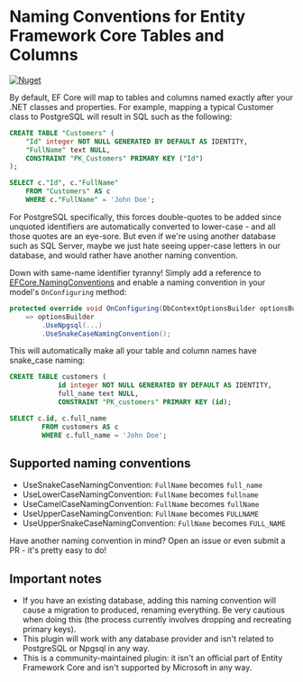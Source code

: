 # Naming Conventions for Entity Framework Core Tables and Columns

[![Nuget](https://img.shields.io/nuget/v/EFCore.NamingConventions)](https://www.nuget.org/packages/EFCore.NamingConventions/)

By default, EF Core will map to tables and columns named exactly after your .NET classes and properties. For example, mapping a typical Customer class to PostgreSQL will result in SQL such as the following:

```sql
CREATE TABLE "Customers" (
    "Id" integer NOT NULL GENERATED BY DEFAULT AS IDENTITY,
    "FullName" text NULL,
    CONSTRAINT "PK_Customers" PRIMARY KEY ("Id")
);

SELECT c."Id", c."FullName"
    FROM "Customers" AS c
    WHERE c."FullName" = 'John Doe';
```

For PostgreSQL specifically, this forces double-quotes to be added since unquoted identifiers are automatically converted to lower-case - and all those quotes are an eye-sore. But even if we're using another database such as SQL Server, maybe we just hate seeing upper-case letters in our database, and would rather have another naming convention.

Down with same-name identifier tyranny! Simply add a reference to [EFCore.NamingConventions](https://www.nuget.org/packages/EFCore.NamingConventions/) and enable a naming convention in your model's `OnConfiguring` method:

```c#
protected override void OnConfiguring(DbContextOptionsBuilder optionsBuilder)
    => optionsBuilder
        .UseNpgsql(...)
        .UseSnakeCaseNamingConvention();
```

This will automatically make all your table and column names have snake_case naming:

```sql
CREATE TABLE customers (
            id integer NOT NULL GENERATED BY DEFAULT AS IDENTITY,
            full_name text NULL,
            CONSTRAINT "PK_customers" PRIMARY KEY (id);

SELECT c.id, c.full_name
        FROM customers AS c
        WHERE c.full_name = 'John Doe';
```

## Supported naming conventions

* UseSnakeCaseNamingConvention: `FullName` becomes `full_name`
* UseLowerCaseNamingConvention: `FullName` becomes `fullname`
* UseCamelCaseNamingConvention: `FullName` becomes `fullName`
* UseUpperCaseNamingConvention: `FullName` becomes `FULLNAME`
* UseUpperSnakeCaseNamingConvention: `FullName` becomes `FULL_NAME`

Have another naming convention in mind? Open an issue or even submit a PR - it's pretty easy to do!

## Important notes

* If you have an existing database, adding this naming convention will cause a migration to produced, renaming everything. Be very cautious when doing this (the process currently involves dropping and recreating primary keys).
* This plugin will work with any database provider and isn't related to PostgreSQL or Npgsql in any way.
* This is a community-maintained plugin: it isn't an official part of Entity Framework Core and isn't supported by Microsoft in any way.
